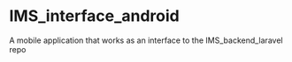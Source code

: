 # IMS_interface_android
A mobile application that works as an interface to the IMS_backend_laravel repo
